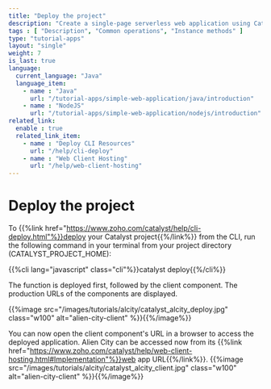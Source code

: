 ```yaml
---
title: "Deploy the project"
description: "Create a single-page serverless web application using Catalyst Advanced I/O Function and Catalyst Data Store that allows you to report or look up alien encounters in a city."
tags : [ "Description", "Common operations", "Instance methods" ]
type: "tutorial-apps"
layout: "single"
weight: 7
is_last: true
language:
  current_language: "Java"
  language_item:
    - name : "Java"
      url: "/tutorial-apps/simple-web-application/java/introduction"
    - name : "NodeJS"
      url: "/tutorial-apps/simple-web-application/nodejs/introduction"
related_link:
  enable : true
  related_link_item:
    - name : "Deploy CLI Resources"
      url: "/help/cli-deploy"
    - name : "Web Client Hosting"
      url: "/help/web-client-hosting"
---
```



# Deploy the project


To {{%link href="https://www.zoho.com/catalyst/help/cli-deploy.html"%}}deploy your Catalyst project{{%/link%}} from the CLI, run the following command in your terminal from your project directory (CATALYST_PROJECT_HOME):

{{%cli lang="javascript" class="cli"%}}catalyst deploy{{%/cli%}}

The function is deployed first, followed by the client component. The production URLs of the components are displayed. 

{{%image src="/images/tutorials/alcity/catalyst_alcity_deploy.jpg" class="w100" alt="alien-city-client" %}}{{%/image%}}

You can now open the client component's URL in a browser to access the deployed application. Alien City can be accessed now from its {{%link href="https://www.zoho.com/catalyst/help/web-client-hosting.html#Implementation"%}}web app URL{{%/link%}}. 
{{%image src="/images/tutorials/alcity/catalyst_alcity_client.jpg" class="w100" alt="alien-city-client" %}}{{%/image%}}
